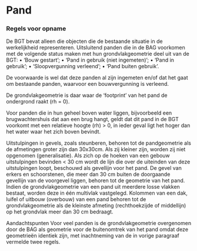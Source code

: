 Pand
====

### Regels voor opname

De BGT bevat alleen die objecten die de bestaande situatie in de werkelijkheid
representeren. Uitsluitend panden die in de BAG voorkomen met de volgende status
maken met hun grondvlakgeometrie deel uit van de BGT: • ‘Bouw gestart’; • ‘Pand
in gebruik (niet ingemeten)’; • ‘Pand in gebruik’; • ‘Sloopvergunning verleend’;
• ‘Pand buiten gebruik’.

De voorwaarde is wel dat deze panden al zijn ingemeten en/of dat het gaat om
bestaande panden, waarvoor een bouwvergunning is verleend.

De grondvlakgeometrie is daar waar de ‘footprint’ van het pand de ondergrond
raakt (rh = 0).

Voor panden die in hun geheel boven water liggen, bijvoorbeeld een
brugwachtershuis dat aan een brug hangt, geldt dat dit pand in de BGT voorkomt
met een relatieve hoogte (rh) \> 0, in ieder geval ligt het hoger dan het water
waar het zich boven bevindt.

Uitstulpingen in gevels, zoals steunberen, behoren tot de pandgeometrie als de
afmetingen groter zijn dan 30x30cm. Als zij kleiner zijn, worden zij niet
opgenomen (generalisatie). Als zich op de hoeken van een gebouw uitstulpingen
bevinden \< 30 cm wordt de lijn die over de uiteinden van deze uitstulpingen
loopt, beschouwd als gevellijn voor het pand. De gevel van erkers en
schoorstenen, die meer dan 30 cm buiten de doorgaande gevellijn van de voorgevel
liggen, behoren tot de geometrie van het pand. Indien de grondvlakgeometrie van
een pand uit meerdere losse vlakken bestaat, worden deze in één multivlak
vastgelegd. Kolommen van een dak, luifel of uitbouw (overbouw) van een pand
behoren tot de grondvlakgeometrie als de kleinste afmeting (rechthoekzijde of
middellijn) op het grondvlak meer dan 30 cm bedraagt.

Aandachtspunten Voor veel panden is de grondvlakgeometrie overgenomen door de
BAG als geometrie voor de buitenomtrek van het pand omdat deze geometrieën
identiek zijn, met inachtneming van de in vorige paragraaf vermelde twee regels.
